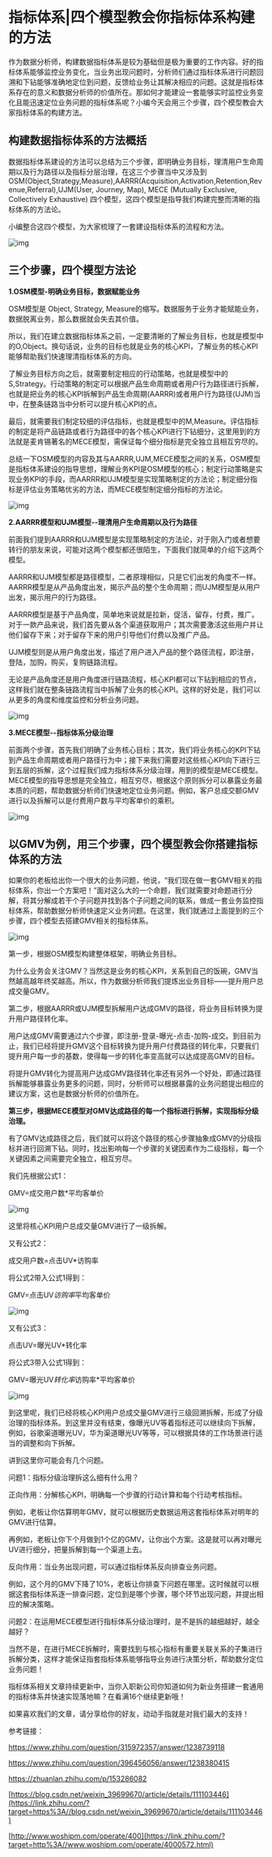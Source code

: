 # 指标体系|四个模型教会你指标体系构建的方法

作为数据分析师，构建数据指标体系是较为基础但是极为重要的工作内容。好的指标体系能够监控业务变化，当业务出现问题时，分析师们通过指标体系进行问题回溯和下钻能够准确地定位到问题，反馈给业务让其解决相应的问题。这就是指标体系存在的意义和数据分析师的价值所在。那如何才能建设一套能够实时监控业务变化且能迅速定位业务问题的指标体系呢？小编今天会用三个步骤，四个模型教会大家指标体系的构建方法。

## 构建数据指标体系的方法概括

数据指标体系建设的方法可以总结为三个步骤，即明确业务目标，理清用户生命周期以及行为路径以及指标分层治理，在这三个步骤当中又涉及到 OSM(Object,Strategy,Measure),AARRR(Acquisition,Activation,Retention,Revenue,Referral),UJM(User, Journey, Map), MECE (Mutually Exclusive, Collectively Exhaustive) 四个模型，这四个模型是指导我们构建完整而清晰的指标体系的方法论。

小编整合这四个模型，为大家梳理了一套建设指标体系的流程和方法。

![img](指标体系四个模型教会你指标体系构建的方法.assets/v2-22acacdf88e6bb2d3f542398609be69e_720w.jpg)

## 三个步骤，四个模型方法论

**1.OSM模型-明确业务目标，数据赋能业务**

OSM模型是 Object, Strategy, Measure的缩写。数据服务于业务才能赋能业务，数据脱离业务，那么数据就会失去其价值。

所以，我们在建立数据指标体系之前，一定要清晰的了解业务目标，也就是模型中的O,Object。换句话说，业务的目标也就是业务的核心KPI，了解业务的核心KPI能够帮助我们快速理清指标体系的方向。

了解业务目标方向之后，就需要制定相应的行动策略，也就是模型中的S,Strategy。行动策略的制定可以根据产品生命周期或者用户行为路径进行拆解，也就是把业务的核心KPI拆解到产品生命周期(AARRR)或者用户行为路径(UJM)当中，在整条链路当中分析可以提升核心KPI的点。

最后，就需要我们制定较细的评估指标，也就是模型中的M,Measure。评估指标的制定是将产品链路或者行为路径中的各个核心KPI进行下钻细分，这里用到的方法就是麦肯锡著名的MECE模型，需保证每个细分指标是完全独立且相互穷尽的。

总结一下OSM模型的内容及其与AARRR,UJM,MECE模型之间的关系，OSM模型是指标体系建设的指导思想，理解业务KPI是OSM模型的核心；制定行动策略是实现业务KPI的手段，而AARRR和UJM模型是实现策略制定的方法论；制定细分指标是评估业务策略优劣的方法，而MECE模型制定细分指标的方法论。



![img](指标体系四个模型教会你指标体系构建的方法.assets/v2-83a953b994d95cb26bef7d9568fb4760_720w.jpg)



**2.AARRR模型和UJM模型--理清用户生命周期以及行为路径**

前面我们提到AARRR和UJM模型是实现策略制定的方法论，对于刚入门或者想要转行的朋友来说，可能对这两个模型都还很陌生，下面我们就简单的介绍下这两个模型。

AARRR和UJM模型都是路径模型，二者原理相似，只是它们出发的角度不一样。AARRR模型是从产品角度出发，揭示产品的整个生命周期；而UJM模型是从用户出发，揭示用户的行为路径。

AARRR模型是基于产品角度，简单地来说就是拉新，促活，留存，付费，推广。对于一款产品来说，我们首先要从各个渠道获取用户；其次需要激活这些用户并让他们留存下来；对于留存下来的用户引导他们付费以及推广产品。

UJM模型则是从用户角度出发，描述了用户进入产品的整个路径流程，即注册，登陆，加购，购买，复购链路流程。

无论是产品角度还是用户角度进行链路流程，核心KPI都可以下钻到相应的节点，这样我们就在整条链路流程当中拆解了业务的核心KPI。这样的好处是，我们可以从更多的角度和维度监控和分析业务问题。



![img](指标体系四个模型教会你指标体系构建的方法.assets/v2-bae1e41ebbf3e8a631ca1c3ebfa3cee7_720w.jpg)

**3.MECE模型--指标体系分级治理**

前面两个步骤，首先我们明确了业务核心目标；其次，我们将业务核心的KPI下钻到产品生命周期或者用户路径行为中；接下来我们需要对这些核心KPI向下进行三到五层的拆解，这个过程我们成为指标体系分级治理，用到的模型是MECE模型。MECE模型的指导思想是完全独立，相互穷尽，根据这个原则拆分可以暴露业务最本质的问题，帮助数据分析师们快速地定位业务问题。例如，客户总成交额GMV进行以及拆解可以是付费用户数与平均客单价的乘积。



![img](指标体系四个模型教会你指标体系构建的方法.assets/v2-b378f33955e37390d45d3d685d9d412f_720w.jpg)

## 以GMV为例，用三个步骤，四个模型教会你搭建指标体系的方法

如果你的老板给出你一个很大的业务问题，他说，“我们现在做一套GMV相关的指标体系，你出一个方案吧！”面对这么大的一个命题，我们就需要对命题进行分解，将其分解成若干个子问题并找到各个子问题之间的联系，做成一套业务监控指标体系，帮助数据分析师快速定义业务问题。在这里，我们就通过上面提到的三个步骤，四个模型去搭建GMV相关的指标体系。



![img](指标体系四个模型教会你指标体系构建的方法.assets/v2-fe7ca5a8e1a75153bebdeb76bb55ee11_720w.jpg)



第一步，根据OSM模型构建整体框架，明确业务目标。

为什么业务会关注GMV？当然这是业务的核心KPI，关系到自己的饭碗，GMV当然越高越年终奖越高。所以，作为数据分析师我们提炼出业务目标——提升用户总成交量GMV。

第二步，根据AARRR或UJM模型拆解用户达成GMV的路径，将业务目标转换为提升用户路径转化率。

用户达成GMV需要通过六个步骤，即注册-登录-曝光-点击-加购-成交。到目前为止，我们已经将提升GMV这个目标转换为提升用户付费路径的转化率，只要我们提升用户每一步的基数，使得每一步的转化率变高就可以达成提高GMV的目标。

将提升GMV转化为提高用户达成GMV路径转化率还有另外一个好处，即通过路径拆解能够暴露业务更多的问题，同时，分析师可以根据暴露的业务问题提出相应的建议方案，这也是数据分析师的价值所在。

**第三步，根据MECE模型对GMV达成路径的每一个指标进行拆解，实现指标分级治理。**

有了GMV达成路径之后，我们就可以将这个路径的核心步骤抽象成GMV的分级指标并进行回溯下钻。同时，找出影响每一个步骤的关键因素作为二级指标，每一个关键因素之间需要完全独立，相互穷尽。

我们先根据公式1：

GMV=成交用户数*平均客单价



![img](指标体系四个模型教会你指标体系构建的方法.assets/v2-7784967226692e2757192208404bcaef_720w.jpg)



这里将核心KPI用户总成交量GMV进行了一级拆解。

又有公式2：

成交用户数=点击UV*访购率

将公式2带入公式1得到：

GMV=点击UV*访购率*平均客单价



![img](指标体系四个模型教会你指标体系构建的方法.assets/v2-4d0be105d38607ab35eee03fe7854519_720w.jpg)



又有公式3：

点击UV=曝光UV*转化率

将公式3带入公式1得到：

GMV=曝光UV*转化率*访购率*平均客单价



![img](指标体系四个模型教会你指标体系构建的方法.assets/v2-4249f99f58791d16147f6dd62a4dc7e8_720w.jpg)



到这里呢，我们已经将核心KPI用户总成交量GMV进行三级回溯拆解，形成了分级治理的指标体系。到这里并没有结束，像曝光UV等着指标还可以继续向下拆解，例如，谷歌渠道曝光UV，华为渠道曝光UV等等，可以根据具体的工作场景进行适当的调整和向下拆解。

讲到这里你可能会有几个问题。

问题1：指标分级治理拆这么细有什么用？

正向作用：分解核心KPI，明确每一个步骤的行动计算和每个行动考核指标。

例如，老板让你估算明年GMV，就可以根据历史数据运用这套指标体系对明年的GMV进行估算。

再例如，老板让你下个月做到1个亿的GMV，让你出个方案。这是就可以再对曝光UV进行细分，把量拆解到每一个渠道上去。

反向作用：当业务出现问题，可以通过指标体系反向排查业务问题。

例如，这个月的GMV下降了10%，老板让你排查下问题在哪里。这时候就可以根据这套指标体系逐一排查问题，定位到是哪个步骤，哪个环节出现问题，并提出相应的解决策略。

问题2：在运用MECE模型进行指标体系分级治理时，是不是拆的越细越好，越全越好？

当然不是，在进行MECE拆解时，需要找到与核心指标有重要关联关系的子集进行拆解分类，这样才能保证指套指标体系能够指导业务进行决策分析，帮助数分定位业务问题！

指标体系相关文章持续更新中，当你入职新公司你知道如何为新业务搭建一套通用的指标体系并快速实现落地嘛？在看满16个继续更新哦！

如果喜欢我们的文章，请分享给你的好友，动动手指就是对我们最大的支持！

参考链接：

https://www.zhihu.com/question/315972357/answer/1238739118

https://www.zhihu.com/question/396456056/answer/1238380415

https://zhuanlan.zhihu.com/p/153286082

[https://blog.csdn.net/weixin_39699670/article/details/111103446](https://link.zhihu.com/?target=https%3A//blog.csdn.net/weixin_39699670/article/details/111103446)

[http://www.woshipm.com/operate/400](https://link.zhihu.com/?target=http%3A//www.woshipm.com/operate/4000572.html)